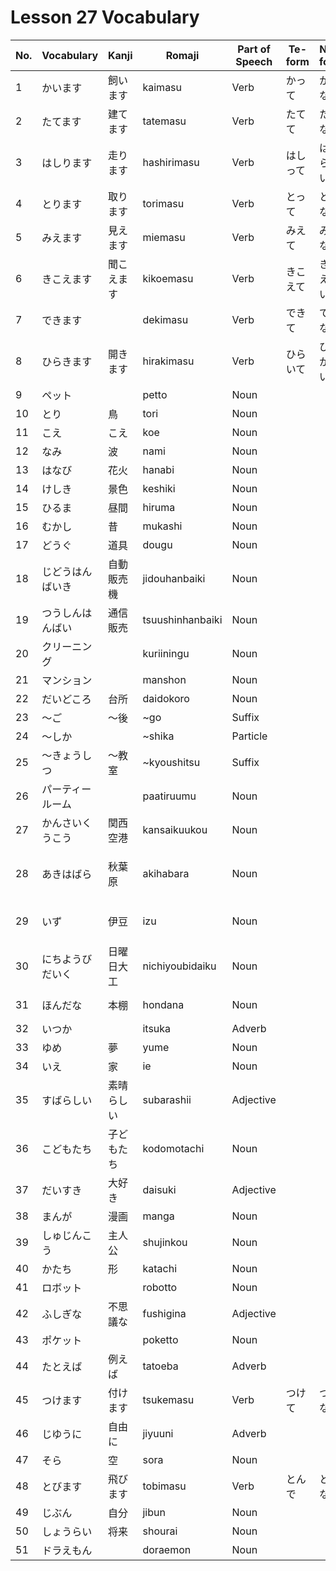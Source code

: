# Lesson 27 Vocabulary

| No. | Vocabulary       | Kanji      | Romaji           | Part of Speech | Te-form  | Nai-form   | Meaning                                      |
| --- | ---------------- | ---------- | ---------------- | -------------- | -------- | ---------- | -------------------------------------------- |
| 1   | かいます         | 飼います   | kaimasu          | Verb           | かって   | かわない   | raising and breeding                         |
| 2   | たてます         | 建てます   | tatemasu         | Verb           | たてて   | たてない   | build                                        |
| 3   | はしります       | 走ります   | hashirimasu      | Verb           | はしって | はしらない | run                                          |
| 4   | とります         | 取ります   | torimasu         | Verb           | とって   | とらない   | please (leave)                               |
| 5   | みえます         | 見えます   | miemasu          | Verb           | みえて   | みえない   | visible                                      |
| 6   | きこえます       | 聞こえます | kikoemasu        | Verb           | きこえて | きこえない | can hear                                     |
| 7   | できます         |            | dekimasu         | Verb           | できて   | できない   | be done, done                                |
| 8   | ひらきます       | 開きます   | hirakimasu       | Verb           | ひらいて | ひらかない | open, organize (class)                       |
| 9   | ペット           |            | petto            | Noun           |          |            | pets and pets                                |
| 10  | とり             | 鳥         | tori             | Noun           |          |            | bird                                         |
| 11  | こえ             | こえ       | koe              | Noun           |          |            | Voice, voice                                 |
| 12  | なみ             | 波         | nami             | Noun           |          |            | wave                                         |
| 13  | はなび           | 花火       | hanabi           | Noun           |          |            | firework                                     |
| 14  | けしき           | 景色       | keshiki          | Noun           |          |            | scenery                                      |
| 15  | ひるま           | 昼間       | hiruma           | Noun           |          |            | daytime                                      |
| 16  | むかし           | 昔         | mukashi          | Noun           |          |            | once upon a time                             |
| 17  | どうぐ           | 道具       | dougu            | Noun           |          |            | tool                                         |
| 18  | じどうはんばいき | 自動販売機 | jidouhanbaiki    | Noun           |          |            | vending machine                              |
| 19  | つうしんはんばい | 通信販売   | tsuushinhanbaiki | Noun           |          |            | telecommunication trade                      |
| 20  | クリーニング     |            | kuriiningu       | Noun           |          |            | laundry                                      |
| 21  | マンション       |            | manshon          | Noun           |          |            | apartment                                    |
| 22  | だいどころ       | 台所       | daidokoro        | Noun           |          |            | kitchen                                      |
| 23  | ～ご             | ～後       | ~go              | Suffix         |          |            | after…                                       |
| 24  | ～しか           |            | ~shika           | Particle       |          |            | just                                         |
| 25  | ～きょうしつ     | ～教室     | ~kyoushitsu      | Suffix         |          |            | class                                        |
| 26  | パーティールーム |            | paatiruumu       | Noun           |          |            | Banquet                                      |
| 27  | かんさいくうこう | 関西空港   | kansaikuukou     | Noun           |          |            | Kansai airport                               |
| 28  | あきはばら       | 秋葉原     | akihabara        | Noun           |          |            | famous electronics department store in Tokyo |
| 29  | いず             | 伊豆       | izu              | Noun           |          |            | an island in Shizuoka Prefecture             |
| 30  | にちようびだいく | 日曜日大工 | nichiyoubidaiku  | Noun           |          |            | Sunday carpenter                             |
| 31  | ほんだな         | 本棚       | hondana          | Noun           |          |            | bookshelf, bookshelf                         |
| 32  | いつか           |            | itsuka           | Adverb         |          |            | someday                                      |
| 33  | ゆめ             | 夢         | yume             | Noun           |          |            | dream                                        |
| 34  | いえ             | 家         | ie               | Noun           |          |            | home                                         |
| 35  | すばらしい       | 素晴らしい | subarashii       | Adjective      |          |            | great                                        |
| 36  | こどもたち       | 子どもたち | kodomotachi      | Noun           |          |            | kids                                         |
| 37  | だいすき         | 大好き     | daisuki          | Adjective      |          |            | like so much                                 |
| 38  | まんが           | 漫画       | manga            | Noun           |          |            | comic                                        |
| 39  | しゅじんこう     | 主人公     | shujinkou        | Noun           |          |            | protagonist                                  |
| 40  | かたち           | 形         | katachi          | Noun           |          |            | shape                                        |
| 41  | ロボット         |            | robotto          | Noun           |          |            | robot                                        |
| 42  | ふしぎな         | 不思議な   | fushigina        | Adjective      |          |            | Strange, mysterious                          |
| 43  | ポケット         |            | poketto          | Noun           |          |            | handbag                                      |
| 44  | たとえば         | 例えば     | tatoeba          | Adverb         |          |            | For example                                  |
| 45  | つけます         | 付けます   | tsukemasu        | Verb           | つけて   | つけない   | build                                        |
| 46  | じゆうに         | 自由に     | jiyuuni          | Adverb         |          |            | free                                         |
| 47  | そら             | 空         | sora             | Noun           |          |            | sky                                          |
| 48  | とびます         | 飛びます   | tobimasu         | Verb           | とんで   | とばない   | fly                                          |
| 49  | じぶん           | 自分       | jibun            | Noun           |          |            | myself                                       |
| 50  | しょうらい       | 将来       | shourai          | Noun           |          |            | future                                       |
| 51  | ドラえもん       |            | doraemon         | Noun           |          |            | Duramen                                      |
